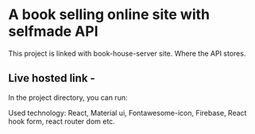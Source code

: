 # A book selling online site with selfmade API

This project is linked with book-house-server site. Where the API stores.

## Live hosted link - 

In the project directory, you can run:


Used technology:
React, Material ui, Fontawesome-icon, Firebase, React hook form, react router dom etc.